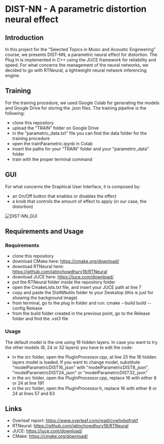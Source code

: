 # DIST-NN - A parametric distortion neural effect
## Introduction 
In this project for the "Selected Topics in Music and Acoustic Engineering" course, we presents DIST-NN, a parametric neural effect for distortion. The Plug In is implemented in C++ using the JUCE framework for reliability and speed. For what concerns the management of the neural networks, we decided to go with RTNeural, a lightweight neural network inferencing engine. 
## Training
For the training procedure, we used Google Colab for generating the models and Google Drive for storing the .json files. 
The training pipeline is the following: 
- clone this repository
- upload the "TRAIN" folder on Google Drive
- in the "parametric_data.txt" file you can find the data folder for the training procedure
- open the trainParametric.ipynb in Colab
- insert the paths for your "TRAIN" folder and your "parametric_data" folder
- train with the proper terminal command
## GUI 
For what concerns the Graphical User Interface, it is composed by: 
- an On/Off button that enables or disables the effect
- a knob that controls the amount of effect to apply (in our case, the distortion)

![DIST-NN_GUI](https://github.com/AlessandroOrsatti/Selected_topics/assets/94984780/c3db097d-6e3e-465f-9e08-f1f70cf8e5ed)


  
## Requirements and Usage
### Requirements
- clone this repository
- download CMake here: https://cmake.org/download/
- download RTNeural here: https://github.com/jatinchowdhury18/RTNeural
- download JUCE here: https://juce.com/download/
- put the RTNeural folder inside the repository folder
- open the CmakeLists.txt file, and insert your JUCE path at line 7
- copy and paste the DistNNutils folder to your Deskstop (this is just for showing the background image) 
- from terminal, go to the plug in folder and run: cmake --build build --config Release
- from the build folder created in the previous point, go to the Release folder and find the .vst3 file
### Usage
The default model is the one using 16 hidden layers. In case you want to try the other models (8, 24 or 32 layers) you have to edit the code: 
- in the src folder, open the PlugInProcessor.cpp, at line 25 the 16 hidden layers model is loaded. If you want to change model, substitute "modelParametricDIST16_json" with "modelParametricDIST8_json", "modelParametricDIST24_json" or "modelParametricDIST32_json"
- in the src folder, open the PlugInProcessor.cpp, replace 16 with either 8 or 24 at line 191
- in the src folder, open the PlugInProcessor.h, replace 16 with either 8 or 24 at lines 57 and 63

## Links
- Overleaf report: https://www.overleaf.com/read/cvwhvbqfrskf
- RTNeural: https://github.com/jatinchowdhury18/RTNeural
- JUCE: https://juce.com/download/
- CMake: https://cmake.org/download/

